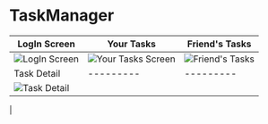 # TaskManager

| LogIn Screen | Your Tasks | Friend's Tasks |
|---------|---------|---------|
|![LogIn Screen](https://github.com/BerkayyKurtoglu/TaskManager/assets/88981781/86982079-6b8c-475d-bdb3-7154f8c578e0) | ![Your Tasks Screen](https://github.com/BerkayyKurtoglu/TaskManager/assets/88981781/de096366-485e-46ce-aa29-668da9e92a30) |![Friend's Tasks ](https://github.com/BerkayyKurtoglu/TaskManager/assets/88981781/37edb07f-1fba-4253-81b5-f99d88f50c60) | 
| Task Detail |---------|---------|
| ![Task Detail](https://github.com/BerkayyKurtoglu/TaskManager/assets/88981781/cde6a698-c43d-4fa3-b8db-acd3befc99da)
 |


